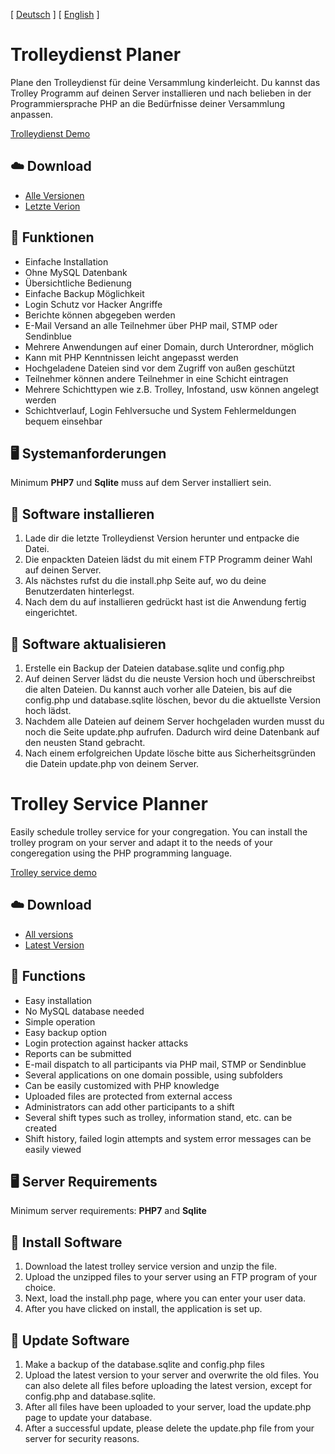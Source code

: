 [ [Deutsch](#trolleydienst-planer) ] [ [English](#trolley-service-planner) ]

# Trolleydienst Planer
Plane den Trolleydienst für deine Versammlung kinderleicht.
Du kannst das Trolley Programm auf deinen Server installieren und nach belieben in der Programmiersprache PHP an die Bedürfnisse deiner Versammlung anpassen.

[Trolleydienst Demo](https://trolleydienst-demo.schillermann.de/)

## :cloud: Download
- [Alle Versionen](https://github.com/schillermann/trolleydienst-php/tags)
- [Letzte Verion](https://github.com/schillermann/trolleydienst-php/releases/tag/1.10.0)


## :gem: Funktionen
- Einfache Installation
- Ohne MySQL Datenbank
- Übersichtliche Bedienung
- Einfache Backup Möglichkeit
- Login Schutz vor Hacker Angriffe
- Berichte können abgegeben werden
- E-Mail Versand an alle Teilnehmer über PHP mail, STMP oder Sendinblue
- Mehrere Anwendungen auf einer Domain, durch Unterordner, möglich 
- Kann mit PHP Kenntnissen leicht angepasst werden
- Hochgeladene Dateien sind vor dem Zugriff von außen geschützt
- Teilnehmer können andere Teilnehmer in eine Schicht eintragen
- Mehrere Schichttypen wie z.B. Trolley, Infostand, usw können angelegt werden
- Schichtverlauf, Login Fehlversuche und System Fehlermeldungen bequem einsehbar

## :desktop_computer: Systemanforderungen
Minimum **PHP7** und **Sqlite** muss auf dem Server installiert sein.

## :floppy_disk: Software installieren
1. Lade dir die letzte Trolleydienst Version herunter und entpacke die Datei.
2. Die enpackten Dateien lädst du mit einem FTP Programm deiner Wahl auf deinen Server.
3. Als nächstes rufst du die install.php Seite auf, wo du deine Benutzerdaten hinterlegst.
4. Nach dem du auf installieren gedrückt hast ist die Anwendung fertig eingerichtet.

## :wrench: Software aktualisieren
1. Erstelle ein Backup der Dateien database.sqlite und config.php
2. Auf deinen Server lädst du die neuste Version hoch und überschreibst die alten Dateien. Du kannst auch vorher alle Dateien, bis auf die config.php und database.sqlite löschen, bevor du die aktuellste Version hoch lädst.
3. Nachdem alle Dateien auf deinem Server hochgeladen wurden musst du noch die Seite update.php aufrufen. Dadurch wird deine Datenbank auf den neusten Stand gebracht.
4. Nach einem erfolgreichen Update lösche bitte aus Sicherheitsgründen die Datein update.php von deinem Server.

# Trolley Service Planner
Easily schedule trolley service for your congregation.
You can install the trolley program on your server and adapt it to the needs of your congeregation using the PHP programming language.

[Trolley service demo](https://trolleydienst-demo.schillermann.de/)

## :cloud: Download
- [All versions](https://github.com/schillermann/trolleydienst-php/tags)
- [Latest Version](https://github.com/schillermann/trolleydienst-php/releases/tag/1.10.0)


## :gem: Functions
- Easy installation
- No MySQL database needed
- Simple operation
- Easy backup option
- Login protection against hacker attacks
- Reports can be submitted
- E-mail dispatch to all participants via PHP mail, STMP or Sendinblue
- Several applications on one domain possible, using subfolders
- Can be easily customized with PHP knowledge
- Uploaded files are protected from external access
- Administrators can add other participants to a shift
- Several shift types such as trolley, information stand, etc. can be created
- Shift history, failed login attempts and system error messages can be easily viewed

## :desktop_computer: Server Requirements
Minimum server requirements: **PHP7** and **Sqlite**

## :floppy_disk: Install Software
1. Download the latest trolley service version and unzip the file.
2. Upload the unzipped files to your server using an FTP program of your choice.
3. Next, load the install.php page, where you can enter your user data.
4. After you have clicked on install, the application is set up.

## :wrench: Update Software
1. Make a backup of the database.sqlite and config.php files
2. Upload the latest version to your server and overwrite the old files. You can also delete all files before uploading the latest version, except for config.php and database.sqlite.
3. After all files have been uploaded to your server, load the update.php page to update your database.
4. After a successful update, please delete the update.php file from your server for security reasons.
